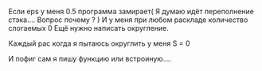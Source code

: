 Если eps у меня 0.5 программа замирает(
    Я думаю идёт переполнение стэка....
    Вопрос почему ?
)
И у меня при любом раскладе количество слогаемых 0
Ещё нужно написать округление.

Каждый рас когда я пытаюсь округлить у меня S = 0

И пофиг сам я пишу функцию или встроиную....
